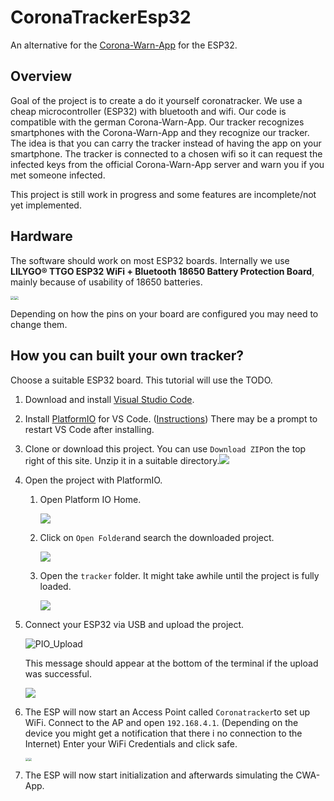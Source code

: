 # CoronaTrackerEsp32

An alternative for the [Corona-Warn-App](https://www.coronawarn.app/de/) for the ESP32. 

## Overview

Goal of the project is to create a do it yourself coronatracker.
We use a cheap microcontroller (ESP32) with bluetooth and wifi.
Our code is compatible with the german Corona-Warn-App. Our tracker recognizes smartphones with the Corona-Warn-App and they recognize our tracker. 
The idea is that you can carry the tracker instead of having the app on your smartphone.
The tracker is connected to a chosen wifi so it can request the infected keys from the official Corona-Warn-App server and warn you if you met someone infected.

This project is still work in progress and some features are incomplete/not yet implemented.

## Hardware

The software should work on most ESP32 boards. Internally we use **LILYGO® TTGO ESP32 WiFi + Bluetooth 18650 Battery Protection Board**, mainly because of usability of 18650 batteries.

<img src="doc\images\ESP_Front.jpg" style="zoom: 40%;" /><img src="doc\images\ESP_Back.jpg" style="zoom: 40%;" />

Depending on how the pins on your board are configured you may need to change them.

## How you can built your own tracker?

Choose a suitable ESP32 board. This tutorial will use the TODO.

1. Download and install [Visual Studio Code](https://code.visualstudio.com/). 

2. Install [PlatformIO](https://platformio.org/) for VS Code. ([Instructions](https://platformio.org/install/ide?install=vscode)) There may be a prompt to restart VS Code after installing.

3. Clone or download this project. You can use `Download ZIP`on the top right of this site. Unzip it in a suitable directory.![](doc\images\git_download.png)

4. Open the project with PlatformIO. 

   1. Open Platform IO Home.

      ![](doc\images\PIO_Home.png)

   2. Click on `Open Folder`and search the downloaded project.

      ![](doc\images\PIO_Open.png)

   3. Open the `tracker` folder. It might take awhile until the project is fully loaded.

      ![](doc\images\PIO_OpenFolder.png)

5. Connect your ESP32 via USB and upload the project.

   <img src="doc\images\PIO_Upload.png" alt="PIO_Upload"  />

   This message should appear at the bottom of the terminal if the upload was successful.

   ![](doc\images\PIO_Success.png)

6. The ESP will now start an Access Point called `Coronatracker`to set up WiFi. Connect to the AP and open `192.168.4.1`. (Depending on the device you might get a notification that there i no connection to the Internet) Enter your WiFi Credentials and click safe.

   <img src="doc\images\WiFI_1.png" style="zoom: 33%;" /><img src="doc\images\WiFi_2.png" style="zoom: 33%;" />

7. The ESP will now start initialization and afterwards simulating the CWA-App.